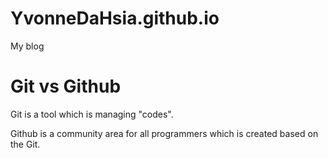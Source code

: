 # YvonneDaHsia.github.io
My blog


# Git vs Github
Git is a tool which is managing "codes".

Github is a community area for all programmers which is created based on the Git. 
